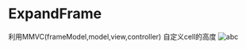 # ExpandFrame
利用MMVC(frameModel,model,view,controller) 自定义cell的高度
![abc](https://mmbiz.qpic.cn/mmbiz_gif/y0tTxZxTy81MmwIht7HWQQPPkA4WDMHhLwZQXsnMqc01RedUHv4g5SMKkUuOqchiaTeWmYZB61wQHdTXWEIPeCQ/0?wx_fmt=gif)

